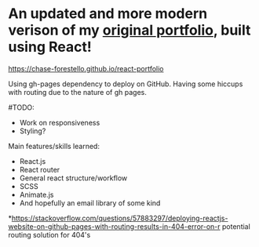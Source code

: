 # An updated and more modern verison of my [original portfolio], built using React!

https://chase-forestello.github.io/react-portfolio

Using gh-pages dependency to deploy on GitHub. Having some hiccups with routing due to the nature of gh pages.

#TODO:

<ul>
  <li>Work on responsiveness</li>
  <li>Styling?</li>
</ul>

Main features/skills learned:

<ul>
  <li>React.js</li>
  <li>React router</li>
  <li>General react structure/workflow</li>
  <li>SCSS</li>
  <li>Animate.js</li>
  <li>And hopefully an email library of some kind</li>
</ul>

\*https://stackoverflow.com/questions/57883297/deploying-reactjs-website-on-github-pages-with-routing-results-in-404-error-on-r
potential routing solution for 404's

[original portfolio]: https://chase-forestello.github.io/portfolio/
